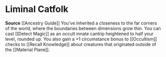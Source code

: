 ﻿---
id: '93'
name: Liminal Catfolk
rarity: Common
source: '[[DATABASE/source/Ancestry Guide|Ancestry Guide]]'
trait: null
type: Heritage

---
# Liminal Catfolk

**Source** [[Ancestry Guide]] 
You've inherited a closeness to the far corners of the world, where the boundaries between dimensions grow thin. You can cast [[Detect Magic]] as an occult innate cantrip heightened to half your level, rounded up. You also gain a +1 circumstance bonus to [[Occultism]] checks to [[Recall Knowledge]] about creatures that originated outside of the [[Material Plane]].